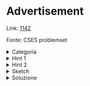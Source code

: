 # Advertisement
Link: [1142](https://cses.fi/problemset/task/1142)

Fonte: CSES problemset

<details>
<summary>Categoria</summary>
minqueue
</details>

<details>
<summary>Hint 1</summary>
Fissato un elemento in posizione ```i```, quale sarà il più grande rettangolo valido di altezza ```k[i]``` che lo contiene?
</details>

<details>
<summary>Hint 2</summary>
Come possiamo calcolare il primo elementi più piccolo a destra e a sinistra? Hint 3: guarda il tag del problema :))
</details>

<details>
<summary>Sketch</summary>
Fissato un elemento ```i```, il più grande rettangolo in cui possiamo inserire una pubblicità è il range ```[l, r]```, dove ```l``` e ```r``` sono rispettivamente gli ultimi elementi minori di ```i``` a partire da questo. Possiamo quindi usare due minqueue, una da destra a sinistra e una da sinistra a destra per rispondere velocemente a questa domanda. In particolare per ogni minqueue iteriamo in ordine sugli elementi e aggiungiamo ad ```ans[i]```, che inizialmente contiene solo ```0```, l'area del più grande rettangolo di altezza ```k[i]``` che possiamo costruire che inizia o finisce nella posizione ```i```.
</details>

<details>
<summary>Soluzione</summary>
Se qualcuno volesse contribuire, può inviarci la sua soluzione di questo problema che (nel caso in cui faccia effettivamente AC) verrà incollata qui sotto insieme al nome dell'autore che entrerà nella storia di questo sito :))
<!-- ```cpp
``` -->
</details>